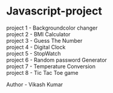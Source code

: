 # Javascript-project
project 1 - Backgroundcolor changer<br>
project 2 - BMI Calculator <br>
project 3 - Guess The Number<br>
project 4 - Digital Clock <br>
project 5 - StopWatch <br>
project 6 - Random password Generator<br>
project 7 - Temperature Conversion<br>
project 8 - Tic Tac Toe game<br>



Author - Vikash Kumar
